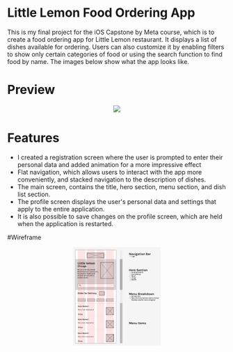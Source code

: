 # Little Lemon Food Ordering App

This is my final project for the iOS Capstone by Meta course, which is to create a food ordering app for Little Lemon restaurant. 
It displays a list of dishes available for ordering. Users can also customize it by enabling filters to show only certain categories 
of food or using the search function to find food by name. The images below show what the app looks like.

# Preview

<div align="center">
     <img src = "https://github.com/demenkoeugene/littlelemon/blob/main/2023-06-17%2000.24.33.gif?raw=true" width = "40%">
</div>

# Features
<ul>
     <li>I created a registration screen where the user is prompted to enter their personal data and added animation for a more impressive effect</li>
     <li>Flat navigation, which allows users to interact with the app more conveniently, and stacked navigation to the description of dishes.</li>
     <li>The main screen, contains the title, hero section, menu section, and dish list section.</li>
     <li>The profile screen displays the user's personal data and settings that apply to the entire application.</li>
     <li>It is also possible to save changes on the profile screen, which are held when the application is restarted.</li>
</ul>

#Wireframe

<div align="center">
     <img src = "https://github.com/demenkoeugene/littlelemon/blob/main/myWireframe.png?raw=true" width = "40%">
</div>




